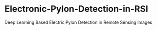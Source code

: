 # Electronic-Pylon-Detection-in-RSI
Deep Learning Based Electric Pylon Detection in Remote Sensing Images

